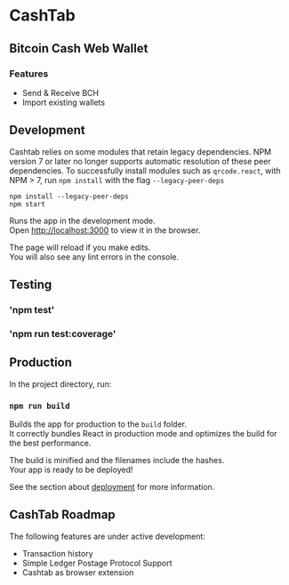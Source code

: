 # CashTab

## Bitcoin Cash Web Wallet

### Features

-   Send & Receive BCH
-   Import existing wallets

## Development

Cashtab relies on some modules that retain legacy dependencies. NPM version 7 or later no longer supports automatic resolution of these peer dependencies. To successfully install modules such as `qrcode.react`, with NPM > 7, run `npm install` with the flag `--legacy-peer-deps`

```
npm install --legacy-peer-deps
npm start
```

Runs the app in the development mode.<br>
Open [http://localhost:3000](http://localhost:3000) to view it in the browser.

The page will reload if you make edits.<br>
You will also see any lint errors in the console.

## Testing

### 'npm test'

### 'npm run test:coverage'

## Production

In the project directory, run:

### `npm run build`

Builds the app for production to the `build` folder.<br>
It correctly bundles React in production mode and optimizes the build for the best performance.

The build is minified and the filenames include the hashes.<br>
Your app is ready to be deployed!

See the section about [deployment](https://facebook.github.io/create-react-app/docs/deployment) for more information.

## CashTab Roadmap

The following features are under active development:

-   Transaction history
-   Simple Ledger Postage Protocol Support
-   Cashtab as browser extension
